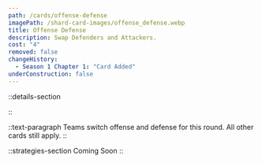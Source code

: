```yaml
---
path: /cards/offense-defense
imagePath: /shard-card-images/offense_defense.webp
title: Offense Defense
description: Swap Defenders and Attackers.
cost: "4"
removed: false
changeHistory:
  - Season 1 Chapter 1: "Card Added"
underConstruction: false
---
```


::details-section

::

::text-paragraph
Teams switch offense and defense for this round. All other cards still apply.
::

::strategies-section
Coming Soon
::

